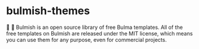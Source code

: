# bulmish-themes
🍕 🍺 Bulmish is an open source library of free Bulma templates. All of the free templates on Bulmish are released under the MIT license, which means you can use them for any purpose, even for commercial projects.
